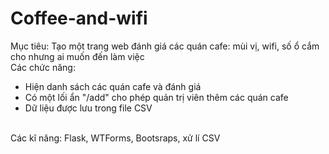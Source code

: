# Coffee-and-wifi
Mục tiêu: Tạo một trang web đánh giá các quán cafe: mùi vị, wifi, số ổ cắm cho nhưng ai muốn đến làm việc
<br>
Các chức năng:
  + Hiện danh sách các quán cafe và đánh giá
  + Có một lối ẩn "/add" cho phép quản trị viên thêm các quán cafe
  + Dữ liệu được lưu trong file CSV
<br>
Các kĩ năng: Flask, WTForms, Bootsraps, xử lí CSV

